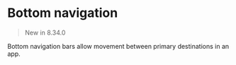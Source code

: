 # Bottom navigation

> New in 8.34.0

Bottom navigation bars allow movement between primary destinations in an app.
